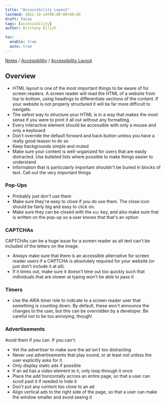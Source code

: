 ```yaml
---
title: "Accessibility Layout"
lastmod: 2022-10-14T00:00:00+08:00
draft: false
tags: [accessibility]
author: Brittany Ellich

toc:
  enable: true
  auto: true
---
```


[Notes](../../notes) / [Accessibility](../1-accessibility) / [Accessibility Layout](./)

## Overview

* HTML layout is one of the most important things to be aware of for screen readers. A screen reader will read the HTML of a website from top to bottom, using headings to differentiate sections of the content. If your website is not properly structured it will be far more difficult to navigate.
* The safest way to structure your HTML is in a way that makes the most sense if you were to print it all out without any formatting.
* Every interactive element should be accessible with only a mouse and only a keyboard
* Don't override the default forward and back button unless you have a really good reason to do so
* Keep backgrounds simple and muted
* Make sure your content is well-organized for users that are easily distracted. Use bulleted lists where possible to make things easier to understand
* Information that is particularly important shouldn't be buried in blocks of text. Call out the very important things

### Pop-Ups

* Probably just don't use them
* Make sure they're easy to close if you do use them. The close icon should be fairly big and easy to click on.
* Make sure they can be closed with the `esc` key, and also make sure that is written on the pop-up so a user knows that that's an option

### CAPTCHAs

CAPTCHAs can be a huge issue for a screen reader as alt text can't be included of the letters on the image.

* Always make sure that there is an accessible alternative for screen reader users if a CAPTCHA is absolutely required for your website (or just don't include it at all).
* If it times out, make sure it doesn't time out too quickly such that individuals that are slower at typing won't be able to pass it

### Timers

* Use the ARIA timer role to indicate to a screen reader user that something is counting down. By default, these won't announce the changes to the user, but this can be overridden by a developer. Be careful not to be too annoying, though!

### Advertisements

Avoid them if you can. If you can't:

* Vet the advertiser to make sure the ad isn't too distracting
* Never use advertisements that play sound, or at least not unless the user explicitly asks for it
* Only display static ads if possible
* If an ad has a video element to it, only loop through it once
* Place the add horizontally across an entire page, so that a user can scroll past it if needed to hide it
* Don't put any content too close to an ad
* Align vertical ads to the right side of the page, so that a user can make the window smaller and avoid seeing it
